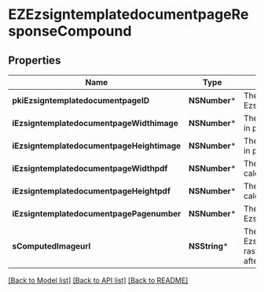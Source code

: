 # EZEzsigntemplatedocumentpageResponseCompound

## Properties
Name | Type | Description | Notes
------------ | ------------- | ------------- | -------------
**pkiEzsigntemplatedocumentpageID** | **NSNumber*** | The unique ID of the Ezsigntemplatedocumentpage | 
**iEzsigntemplatedocumentpageWidthimage** | **NSNumber*** | The Width of the page&#39;s image in pixels calculated at 100 DPI | 
**iEzsigntemplatedocumentpageHeightimage** | **NSNumber*** | The Height of the page&#39;s image in pixels calculated at 100 DPI | 
**iEzsigntemplatedocumentpageWidthpdf** | **NSNumber*** | The Width of the page in points calculated at 72 DPI | 
**iEzsigntemplatedocumentpageHeightpdf** | **NSNumber*** | The Height of the page in points calculated at 72 DPI | 
**iEzsigntemplatedocumentpagePagenumber** | **NSNumber*** | The page number in the Ezsigntemplatedocument | 
**sComputedImageurl** | **NSString*** | The Url to the Ezsigntemplatedocumentpage&#39;s rasterized image.  Url will expire after 5 minutes. | 

[[Back to Model list]](../README.md#documentation-for-models) [[Back to API list]](../README.md#documentation-for-api-endpoints) [[Back to README]](../README.md)


